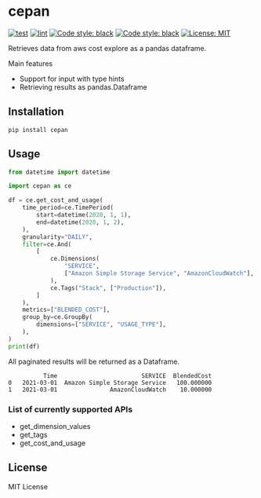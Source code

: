# cepan

[![test](https://github.com/kanga333/cepan/actions/workflows/test.yml/badge.svg?branch=main)](https://github.com/kanga333/cepan/actions/workflows/test.yml)
[![lint](https://github.com/kanga333/cepan/actions/workflows/lint.yml/badge.svg?branch=main)](https://github.com/kanga333/cepan/actions/workflows/lint.yml)
[![Code style: black](https://img.shields.io/badge/mypy-checked-blue.svg)](http://mypy-lang.org/)
[![Code style: black](https://img.shields.io/badge/code%20style-black-000000.svg)](https://github.com/psf/black)
[![License: MIT](https://img.shields.io/badge/License-MIT-blue.svg)](https://opensource.org/licenses/MIT)

Retrieves data from aws cost explore as a pandas dataframe.

Main features
- Support for input with type hints
- Retrieving results as pandas.Dataframe

## Installation

```
pip install cepan
```

## Usage

```python
from datetime import datetime

import cepan as ce

df = ce.get_cost_and_usage(
    time_period=ce.TimePeriod(
        start=datetime(2020, 1, 1),
        end=datetime(2020, 1, 2),
    ),
    granularity="DAILY",
    filter=ce.And(
        [
            ce.Dimensions(
                "SERVICE",
                ["Amazon Simple Storage Service", "AmazonCloudWatch"],    
            ),
            ce.Tags("Stack", ["Production"]),
        ]
    ),
    metrics=["BLENDED_COST"],
    group_by=ce.GroupBy(
        dimensions=["SERVICE", "USAGE_TYPE"],
    ),
)
print(df)
```

All paginated results will be returned as a Dataframe.

```
          Time                        SERVICE  BlendedCost
0   2021-03-01  Amazon Simple Storage Service   100.000000
1   2021-03-01               AmazonCloudWatch    10.000000
```

### List of currently supported APIs

- get_dimension_values
- get_tags
- get_cost_and_usage

## License

MIT License
